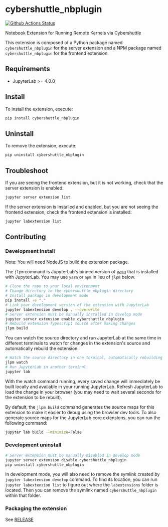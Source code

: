 # cybershuttle_nbplugin

[![Github Actions Status](https://github.com/cyber-shuttle/cybershuttle-notebook-gateway/workflows/Build/badge.svg)](https://github.com/cyber-shuttle/cybershuttle-notebook-gateway/actions/workflows/build.yml)

Notebook Extension for Running Remote Kernels via Cybershuttle

This extension is composed of a Python package named `cybershuttle_nbplugin`
for the server extension and a NPM package named `cybershuttle_nbplugin`
for the frontend extension.

## Requirements

- JupyterLab >= 4.0.0

## Install

To install the extension, execute:

```bash
pip install cybershuttle_nbplugin
```

## Uninstall

To remove the extension, execute:

```bash
pip uninstall cybershuttle_nbplugin
```

## Troubleshoot

If you are seeing the frontend extension, but it is not working, check
that the server extension is enabled:

```bash
jupyter server extension list
```

If the server extension is installed and enabled, but you are not seeing
the frontend extension, check the frontend extension is installed:

```bash
jupyter labextension list
```

## Contributing

### Development install

Note: You will need NodeJS to build the extension package.

The `jlpm` command is JupyterLab's pinned version of
[yarn](https://yarnpkg.com/) that is installed with JupyterLab. You may use
`yarn` or `npm` in lieu of `jlpm` below.

```bash
# Clone the repo to your local environment
# Change directory to the cybershuttle_nbplugin directory
# Install package in development mode
pip install -e "."
# Link your development version of the extension with JupyterLab
jupyter labextension develop . --overwrite
# Server extension must be manually installed in develop mode
jupyter server extension enable cybershuttle_nbplugin
# Rebuild extension Typescript source after making changes
jlpm build
```

You can watch the source directory and run JupyterLab at the same time in different terminals to watch for changes in the extension's source and automatically rebuild the extension.

```bash
# Watch the source directory in one terminal, automatically rebuilding when needed
jlpm watch
# Run JupyterLab in another terminal
jupyter lab
```

With the watch command running, every saved change will immediately be built locally and available in your running JupyterLab. Refresh JupyterLab to load the change in your browser (you may need to wait several seconds for the extension to be rebuilt).

By default, the `jlpm build` command generates the source maps for this extension to make it easier to debug using the browser dev tools. To also generate source maps for the JupyterLab core extensions, you can run the following command:

```bash
jupyter lab build --minimize=False
```

### Development uninstall

```bash
# Server extension must be manually disabled in develop mode
jupyter server extension disable cybershuttle_nbplugin
pip uninstall cybershuttle_nbplugin
```

In development mode, you will also need to remove the symlink created by `jupyter labextension develop`
command. To find its location, you can run `jupyter labextension list` to figure out where the `labextensions`
folder is located. Then you can remove the symlink named `cybershuttle_nbplugin` within that folder.

### Packaging the extension

See [RELEASE](RELEASE.md)
